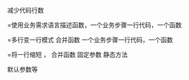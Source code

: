 


减少代码行数    

=使用业务需求语言描述函数，一个业务步骤一行代码，一个函数

=多行变一行模式  合并函数  一个业务步骤一行代码，一个函数


=将一行缩短 ，    合并函数  固定参数  静态方法

默认参数等

